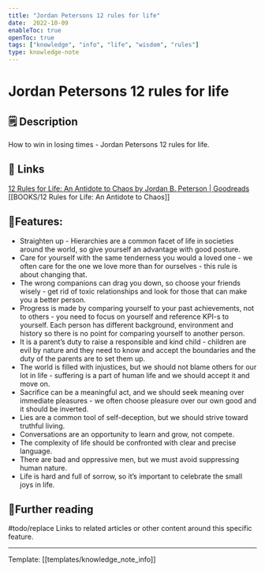 ```yaml
---
title: "Jordan Petersons 12 rules for life"
date:  2022-10-09
enableToc: true
openToc: true
tags: ["knowledge", "info", "life", "wisdom", "rules"]
type: knowledge-note
---
```


# Jordan Petersons 12 rules for life

## 🗒️ Description
How to win in losing times - Jordan Petersons 12 rules for life.

## 🔗 Links 
[12 Rules for Life: An Antidote to Chaos by Jordan B. Peterson | Goodreads](https://www.goodreads.com/book/show/30257963-12-rules-for-life)
[[BOOKS/12 Rules for Life: An Antidote to Chaos]]

## 🧩Features:
- Straighten up - Hierarchies are a common facet of life in societies around the world, so give yourself an advantage with good posture.
- Care for yourself with the same tenderness you would a loved one - we often care for the one we love more than for ourselves - this rule is about changing that.
- The wrong companions can drag you down, so choose your friends wisely - get rid of toxic relationships and look for those that can make you a better person.
- Progress is made by comparing yourself to your past achievements, not to others - you need to focus on yourself and reference KPI-s to yourself. Each person has different background, environment and history so there is no point for comparing yourself to another person.
- It is a parent’s duty to raise a responsible and kind child - children are evil by nature and they need to know and accept the boundaries and the duty of the parents are to set them up.
- The world is filled with injustices, but we should not blame others for our lot in life - suffering is a part of human life and we should accept it and move on.
- Sacrifice can be a meaningful act, and we should seek meaning over immediate pleasures - we often choose pleasure over our own good and it should be inverted.
- Lies are a common tool of self-deception, but we should strive toward truthful living.
- Conversations are an opportunity to learn and grow, not compete.
- The complexity of life should be confronted with clear and precise language.
- There are bad and oppressive men, but we must avoid suppressing human nature.
- Life is hard and full of sorrow, so it’s important to celebrate the small joys in life.

## 📖Further reading
#todo/replace Links to related articles or other content around this specific feature.

---
Template: [[templates/knowledge_note_info]]